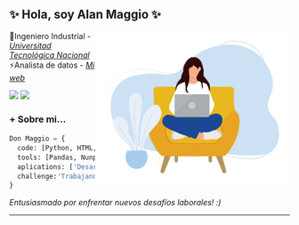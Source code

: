 <h2> ✨ Hola, soy Alan Maggio ✨</h2>
<img align='right' src="https://github.com/vsosabrandariz/vsosabrandariz/blob/f08ceede5bc43f41b3f745a877c336dc3c5ba683/dibujo_sin_base.png" width="350">
<p>	🔭Ingeniero Industrial - <em><a href="http://www.utn.edu.ar">Universitad Tecnológica Nacional</a></em></br> ⚡Analista de datos - <em><a href="https://www.linkedin.com/in/alan-maggio/">Mi web</a>
</em></p>

<p><a href="https://www.linkedin.com/in/alan-maggio/"><img src="https://img.shields.io/badge/linkedin-%230077B5.svg?&style=for-the-badge&logo=linkedin&logoColor=white" height=25></a> <a href="https://www.instagram.com/OtroPlan/"><img src="https://img.shields.io/badge/instagram-%23E4405F.svg?&style=for-the-badge&logo=instagram&logoColor=white" height=25></a> 
</p>

### + Sobre mi...  

```python
Don Maggio = {
  code: [Python, HTML, CSS, JS],
  tools: [Pandas, Nunpy, SciKit-learn, Django, FastApi],
  aplications: ['Desarrollo Web', 'Análisis de Datos']
  challenge:'Trabajando día a día para ampliar mis conocimientos en programación'
}
```

<em>Entusiasmado por enfrentar nuevos desafíos laborales! :)</em>

---
